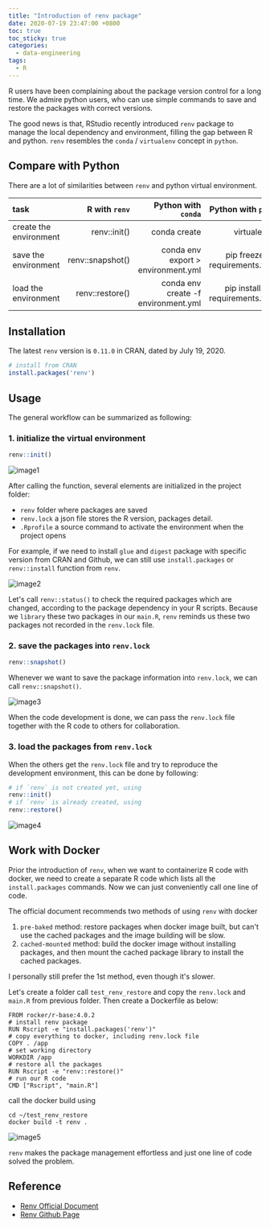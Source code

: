 ```yaml
---
title: "Introduction of renv package"
date: 2020-07-19 23:47:00 +0800
toc: true
toc_sticky: true
categories:
  - data-engineering
tags:
  - R
---
```


R users have been complaining about the package version control for a long time. We admire python users, who can use simple commands to save and restore the packages with correct versions.

The good news is that, RStudio recently introduced `renv` package to manage the local dependency and environment, filling the gap between R and python. `renv` resembles the `conda` / `virtualenv` concept in `python`.

<!--more-->

## Compare with Python

There are a lot of similarities between `renv` and python virtual environment.

|task | R with `renv`| Python with `conda`| Python with `pip` |
|:----|-------------:|-------:|-----:|
|create the environment | renv::init() | conda create | virtualenv |
|save the environment | renv::snapshot() | conda env export > environment.yml | pip freeze > requirements.txt |
|load the environment | renv::restore() | conda env create -f environment.yml | pip install -r requirements.txt |

## Installation

The latest `renv` version is `0.11.0` in CRAN, dated by July 19, 2020.

```r
# install from CRAN
install.packages('renv')
```

## Usage

The general workflow can be summarized as following:

### 1. initialize the virtual environment
```r
renv::init()
```
![image1](https://raw.githubusercontent.com/6chaoran/data-story/master/data-tools/renv/images/01_init.png)

After calling the function, several elements are initialized in the project folder:
* `renv` folder where packages are saved
* `renv.lock` a json file stores the R version, packages detail.
* `.Rprofile` a source command to activate the environment when the project opens

For example, if we need to install `glue` and `digest` package with specific version from CRAN and Github, we can still use `install.packages` or `renv::install` function from `renv`.

![image2](https://raw.githubusercontent.com/6chaoran/data-story/master/data-tools/renv/images/02_install.png)

Let's call `renv::status()` to check the required packages which are changed, according to the package dependency in your R scripts. Because we `library` these two packages in our `main.R`, `renv` reminds us these two packages not recorded in the `renv.lock` file.

### 2. save the packages into `renv.lock`
```r
renv::snapshot()
```
Whenever we want to save the package information into `renv.lock`, we can call `renv::snapshot()`.

![image3](https://raw.githubusercontent.com/6chaoran/data-story/master/data-tools/renv/images/03_snapshot.png)

When the code development is done, we can pass the `renv.lock` file together with the R code to others for collaboration. 

### 3. load the packages from `renv.lock`

When the others get the `renv.lock` file and try to reproduce the development environment, this can be done by following:

```r
# if `renv` is not created yet, using
renv::init()
# if `renv` is already created, using
renv::restore()
```

![image4](https://raw.githubusercontent.com/6chaoran/data-story/master/data-tools/renv/images/04_restore.png)


## Work with Docker

Prior the introduction of `renv`, when we want to containerize R code with docker, we need to create a separate R code which lists all the `install.packages` commands. Now we can just conveniently call one line of code.

The official document recommends two methods of using `renv` with docker

1. `pre-baked` method: restore packages when docker image built, but can't use the cached packages and the image building will be slow.
2. `cached-mounted` method: build the docker image without installing packages, and then mount the cached package library to install the cached packages.

I personally still prefer the 1st method, even though it's slower.

Let's create a folder call `test_renv_restore` and copy the `renv.lock` and `main.R` from previous folder. Then create a Dockerfile as below:

```docker
FROM rocker/r-base:4.0.2
# install renv package
RUN Rscript -e "install.packages('renv')"
# copy everything to docker, including renv.lock file
COPY . /app
# set working directory
WORKDIR /app
# restore all the packages
RUN Rscript -e "renv::restore()"
# run our R code
CMD ["Rscript", "main.R"]
```
call the docker build using 
```shell
cd ~/test_renv_restore
docker build -t renv .
```
![image5](https://raw.githubusercontent.com/6chaoran/data-story/master/data-tools/renv/images/05_docker_build.png)

`renv` makes the package management effortless and just one line of code solved the problem.

## Reference

* [Renv Official Document](https://rstudio.github.io/renv/articles/renv.html)
* [Renv Github Page](https://github.com/rstudio/renv/)